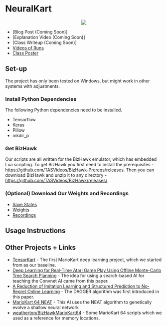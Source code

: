 # NeuralKart

<p align="center">
  <img src="./demo.gif"/>
</p>

- [Blog Post (Coming Soon)]
- [Explanation Video (Coming Soon)]
- [Class Writeup (Coming Soon)]
- [Videos of Runs](https://www.youtube.com/playlist?list=PLSHD7WB3aI6Ks04Z7kS_UskyG_uY02EzY)
- [Class Poster](https://drive.google.com/open?id=0B7KSCOuXHAaQcE8wWXZmRVhjX2c)

## Set-up

The project has only been tested on Windows, but might work in other systems with adjustments.

### Install Python Dependencies
The following Python dependencies need to be installed.

- Tensorflow
- Keras
- Pillow
- mkdir_p

### Get BizHawk

Our scripts are all written for the BizHawk emulator, which has embedded Lua scripting. To get BizHawk you first need to install the prerequisites - https://github.com/TASVideos/BizHawk-Prereqs/releases. Then you can download BizHawk and unzip it to any directory - https://github.com/TASVideos/BizHawk/releases/

### (Optional) Download Our Weights and Recordings

- [Save States](https://drive.google.com/open?id=0B7KSCOuXHAaQaGNDWEI2MlBSRDQ)
- [Weights](https://drive.google.com/open?id=0B7KSCOuXHAaQQUY3V2dqQjNNbXM)
- [Recordings](https://drive.google.com/open?id=0B7KSCOuXHAaQSHFLRFpCQTBVemM)

## Usage Instructions

## Other Projects + Links

- [TensorKart](https://github.com/kevinhughes27/TensorKart) - The first MarioKart deep learning project, which we started from as our baseline.
- [Deep Learning for Real-Time Atari Game Play Using Offline Monte-Carlo Tree Search Planning](https://papers.nips.cc/paper/5421-deep-learning-for-real-time-atari-game-play-using-offline-monte-carlo-tree-search-planning.pdf) - The idea for using a search-based AI for teaching the Convnet AI came from this paper.
- [A Reduction of Imitation Learning and Structured Prediction to No-Regret Online Learning](https://www.cs.cmu.edu/~sross1/publications/Ross-AIStats11-NoRegret.pdf) - The DAGGER algorithm was first introduced in this paper.
- [MarioKart 64 NEAT](https://www.youtube.com/watch?v=tmltm0ZHkHw) - This AI uses the NEAT algorithm to genetically evolve a shallow neural network
- [weatherton/BizHawkMarioKart64](https://github.com/weatherton/BizHawkMarioKart64) - Some MarioKart 64 scripts which we used as a reference for memory locations.
